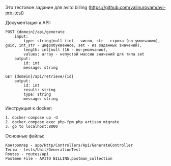 Это тестовое задание для avito billing (https://github.com/valinurovam/avi-pro-test)

Документация к API:
 
	POST {domein}/api/generate
	 	input:
	 		type: string|null (int - число, str - строка (по-умолчанию), guid, int_str - цифробуквенное, set - из заданных значений),
	 		length: int|null (16 - по-умолчанию),
	 		values: array - непустой массив значений для типа set
	 	output:
			id: int
			message: string

	GET {domein}/api/retrieve/{id}
	 	output:
			id: int
			result: string
			type: string
			message: string

Инструкция к docker:

	1. docker-compose up -d
	2. docker-compose exec php-fpm php artisan migrate
	3. go to localhost:8000

Основные файлы:

	Контроллер - app/Http/Controllers/Api/GenerateController 
	Тесты - tests/Unit/GenerationTest
	Routes - routes/api
	Postmen File - AVITO BILLING.postman_collection
